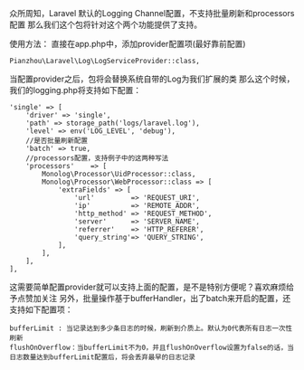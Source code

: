 众所周知，Laravel 默认的Logging Channel配置，不支持批量刷新和processors配置
那么我们这个包将针对这个两个功能提供了支持。

使用方法：
直接在app.php中，添加provider配置项(最好靠前配置)
```
Pianzhou\Laravel\Log\LogServiceProvider::class,
```
当配置provider之后，包将会替换系统自带的Log为我们扩展的类
那么这个时候，我们的logging.php将支持如下配置：
```
'single' => [
    'driver' => 'single',
    'path' => storage_path('logs/laravel.log'),
    'level' => env('LOG_LEVEL', 'debug'),
    //是否批量刷新配置
    'batch' => true,
    //processors配置，支持例子中的这两种写法
    'processors'    => [
        Monolog\Processor\UidProcessor::class,
        Monolog\Processor\WebProcessor::class => [
            'extraFields' => [
                'url'         => 'REQUEST_URI',
                'ip'          => 'REMOTE_ADDR',
                'http_method' => 'REQUEST_METHOD',
                'server'      => 'SERVER_NAME',
                'referrer'    => 'HTTP_REFERER',
                'query_string'=> 'QUERY_STRING',
            ],
        ],
    ],
],
```
这需要简单配置provider就可以支持上面的配置，是不是特别方便呢？喜欢麻烦给予点赞加关注
另外，批量操作基于bufferHandler，出了batch来开启的配置，还支持如下配置项：
```
bufferLimit : 当记录达到多少条日志的时候，刷新到介质上。默认为0代表所有日志一次性刷新
flushOnOverflow：当bufferLimit不为0，并且flushOnOverflow设置为false的话，当日志数量达到bufferLimit配置后，将会丢弃最早的日志记录
```